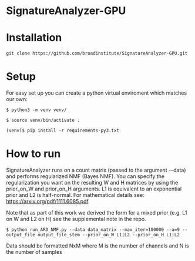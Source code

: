 # SignatureAnalyzer-GPU

# Installation
```
git clone https://github.com/broadinstitute/SignatureAnalyzer-GPU.git
```

# Setup
For easy set up you can create a python virtual enviroment which matches our own: 
```
$ python3 -m venv venv/

$ source venv/bin/activate .

(venv)$ pip install -r requirements-py3.txt
```

# How to run
SignatureAnalyzer runs on a count matrix (passed to the argument --data) and performs regularized NMF (Bayes NMF). You can specify the regularization you want on the resulting W and H matrices by using the prior_on_W and prior_on_H arguments. L1 is equivalent to an exponential prior and L2 is half-normal. For mathematical details see: https://arxiv.org/pdf/1111.6085.pdf. 

Note that as part of this work we derived the form for a mixed prior (e.g. L1 on W and L2 on H) see the supplemental note in the repo. 
```
$ python run_ARD_NMF.py --data data_matrix --max_iter=100000 --a=9 --output_file output_file_stem --prior_on_W L1|L2 --prior_on_H L1|L2
```
Data should be formatted NxM where M is the number of channels and N is the number of samples
